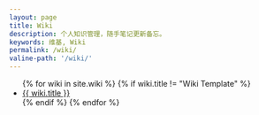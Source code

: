```yaml
---
layout: page
title: Wiki
description: 个人知识管理，随手笔记更新备忘。
keywords: 维基, Wiki
permalink: /wiki/
valine-path: '/wiki/'
---
```


<ul>
{% for wiki in site.wiki %}
{% if wiki.title != "Wiki Template" %}
<li><a href="{{ site.url }}{{ wiki.url }}">{{ wiki.title }}</a></li>
{% endif %}
{% endfor %}
</ul>
